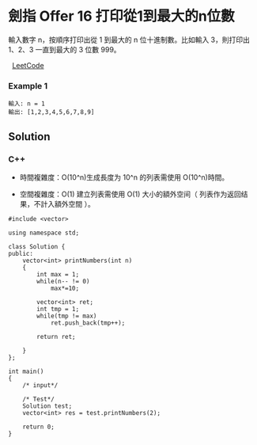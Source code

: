 # 劍指 Offer 16 打印從1到最大的n位數

輸入數字 n，按順序打印出從 1 到最大的 n 位十進制數。比如輸入 3，則打印出 1、2、3 一直到最大的 3 位數 999。

 
[LeetCode](https://leetcode-cn.com/problems/da-yin-cong-1dao-zui-da-de-nwei-shu-lcof/)


### Example 1

```
輸入: n = 1
輸出: [1,2,3,4,5,6,7,8,9]
```

## Solution  


### C++

* 時間複雜度：O(10^n)生成長度为 10^n 的列表需使用 O(10^n)時間。

* 空間複雜度：O(1) 建立列表需使用 O(1) 大小的額外空间（ 列表作为返回结果，不計入額外空間 ）。



```
#include <vector>

using namespace std;

class Solution {
public:
    vector<int> printNumbers(int n)
    {
        int max = 1;
        while(n-- != 0)
            max*=10;

        vector<int> ret;
        int tmp = 1;
        while(tmp != max)
            ret.push_back(tmp++);

        return ret;

    }
};

int main()
{
    /* input*/

    /* Test*/
    Solution test;
    vector<int> res = test.printNumbers(2);

    return 0;
}
```